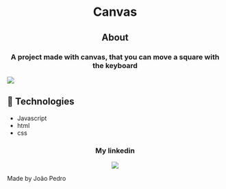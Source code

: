 <h1 align='center'>Canvas</h1>

<h2 align='center'>About</h2>

<h3 align='center'>A project made with canvas, that you can move a square with the keyboard</h3>


<img src='https://user-images.githubusercontent.com/76830365/127750367-d1e5c8aa-c643-46f7-a2cc-b9667061c999.png'>

## 🚀 Technologies

<ul>
    <li>Javascript</li>
    <li>html</li>
    <li>css</li>
</ul>

<div align='center'>
  <h3>My linkedin</h3>
  <a href="https://www.linkedin.com/in/joao-pedro-mello/" target='_blank'><img src='https://img.shields.io/badge/LinkedIn-0077B5?style=for-the-badge&logo=linkedin&logoColor=white'/></a>
</div>

Made by João Pedro
